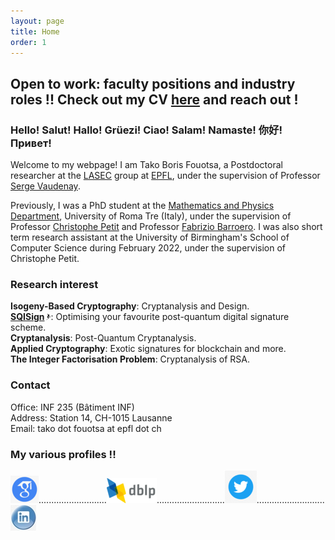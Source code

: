 ```yaml
---
layout: page
title: Home
order: 1
---
```

<!-- <img src="https://github.com/BorisFouotsa/BorisFouotsa.github.io/blob/main/pictures/Pic.jpg?raw=true" alt="" width="50%" height="50%"> -->

## Open to work: faculty positions and industry roles !! Check out my CV [here](https://github.com/BorisFouotsa/BorisFouotsa.github.io/blob/main/files/TakoBorisFouotsa_CV.pdf?raw=true) and reach out !


### Hello!  Salut!  Hallo!  Grüezi!   Ciao!   Salam!   Namaste!   你好!   Привет!

Welcome to my webpage! I am Tako Boris Fouotsa, a Postdoctoral researcher at the [LASEC](https://lasec.epfl.ch) group at [EPFL](https://www.epfl.ch/en/), under the supervision of Professor [Serge Vaudenay](https://people.epfl.ch/serge.vaudenay).

Previously, I was a PhD student at the
[Mathematics and Physics Department](https://matematicafisica.uniroma3.it),
University of Roma Tre (Italy), under the supervision of Professor [Christophe Petit](http://homepages.ulb.ac.be/~chripeti/index.html) and Professor [Fabrizio Barroero](https://sites.google.com/site/barroerofabrizio/Home). 
I was also short term research assistant at the University of Birmingham's School of Computer Science during February 2022, under the supervision of Christophe Petit.

### Research interest

**Isogeny-Based Cryptography**: Cryptanalysis and Design.\
**[SQISign<img src="https://github.com/BorisFouotsa/BorisFouotsa.github.io/blob/main/pictures/577bf104.png?raw=true" alt="" width="2%" height="2%">](https://sqisign.org)**: Optimising your favourite post-quantum digital signature scheme.\
**Cryptanalysis**: Post-Quantum Cryptanalysis.\
**Applied Cryptography**: Exotic signatures for blockchain and more.\
**The Integer Factorisation Problem**: Cryptanalysis of RSA.


### Contact
Office: INF 235 (Bâtiment INF)\
Address: Station 14, CH-1015 Lausanne\
Email: tako dot fouotsa at epfl dot ch


### My various profiles !!

[![scholar](https://github.com/BorisFouotsa/BorisFouotsa.github.io/blob/main/pictures/scholar.png?raw=true)](https://scholar.google.com/citations?hl=en&user=BY8zt_QAAAAJ)...........................[![dblp](https://github.com/BorisFouotsa/BorisFouotsa.github.io/blob/main/pictures/dblp.png?raw=true)](https://dblp.org/pid/289/2242.html)...........................[![twitter](https://github.com/BorisFouotsa/BorisFouotsa.github.io/blob/main/pictures/twitter.png?raw=true)](https://twitter.com/FouotsaB)...........................[![linkedin](https://github.com/BorisFouotsa/BorisFouotsa.github.io/blob/main/pictures/linkedin.jpg?raw=true)](https://www.linkedin.com/in/tako-boris-fouotsa-799737118/)
